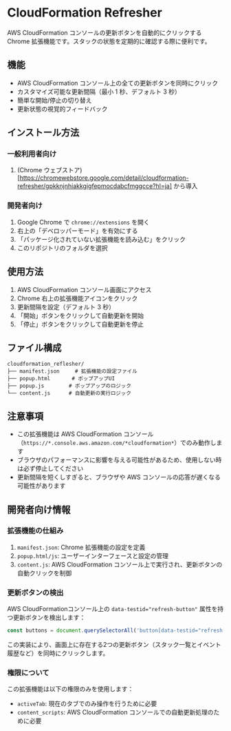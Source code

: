 # CloudFormation Refresher

AWS CloudFormation コンソールの更新ボタンを自動的にクリックする Chrome 拡張機能です。スタックの状態を定期的に確認する際に便利です。

## 機能

- AWS CloudFormation コンソール上の全ての更新ボタンを同時にクリック
- カスタマイズ可能な更新間隔（最小 1 秒、デフォルト 3 秒）
- 簡単な開始/停止の切り替え
- 更新状態の視覚的フィードバック

## インストール方法

### 一般利用者向け
1. (Chrome ウェブストア)[https://chromewebstore.google.com/detail/cloudformation-refresher/gpkknjnhiakkgigfepmocdabcfmggcce?hl=ja] から導入

### 開発者向け
1. Google Chrome で `chrome://extensions` を開く
2. 右上の「デベロッパーモード」を有効にする
3. 「パッケージ化されていない拡張機能を読み込む」をクリック
4. このリポジトリのフォルダを選択

## 使用方法

1. AWS CloudFormation コンソール画面にアクセス
2. Chrome 右上の拡張機能アイコンをクリック
3. 更新間隔を設定（デフォルト 3 秒）
4. 「開始」ボタンをクリックして自動更新を開始
5. 「停止」ボタンをクリックして自動更新を停止

## ファイル構成

```
cloudformation_reflesher/
├── manifest.json     # 拡張機能の設定ファイル
├── popup.html       # ポップアップUI
├── popup.js        # ポップアップのロジック
└── content.js      # 自動更新の実行ロジック
```

## 注意事項

- この拡張機能は AWS CloudFormation コンソール（`https://*.console.aws.amazon.com/*cloudformation*`）でのみ動作します
- ブラウザのパフォーマンスに影響を与える可能性があるため、使用しない時は必ず停止してください
- 更新間隔を短くしすぎると、ブラウザや AWS コンソールの応答が遅くなる可能性があります

## 開発者向け情報

### 拡張機能の仕組み

1. `manifest.json`: Chrome 拡張機能の設定を定義
2. `popup.html/js`: ユーザーインターフェースと設定の管理
3. `content.js`: AWS CloudFormation コンソール上で実行され、更新ボタンの自動クリックを制御

### 更新ボタンの検出

AWS CloudFormationコンソール上の `data-testid="refresh-button"` 属性を持つ更新ボタンを検出します：

```javascript
const buttons = document.querySelectorAll('button[data-testid="refresh-button"]');
```

この実装により、画面上に存在する2つの更新ボタン（スタック一覧とイベント履歴など）を同時にクリックします。

### 権限について

この拡張機能は以下の権限のみを使用します：

- `activeTab`: 現在のタブでのみ操作を行うために必要
- `content_scripts`: AWS CloudFormation コンソールでの自動更新処理のために必要
